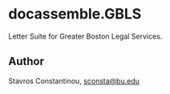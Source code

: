 # docassemble.GBLS

Letter Suite for Greater Boston Legal Services.

## Author

Stavros Constantinou, sconsta@bu.edu

